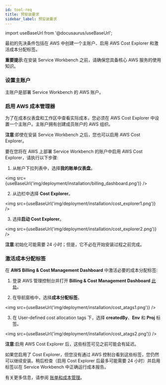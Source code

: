 ```yaml
---
id: tool-req
title: 预安装要求
sidebar_label: 预安装要求
---
```


import useBaseUrl from '@docusaurus/useBaseUrl';

最初的先决条件包括在 AWS 中创建一个主账户、启用 AWS Cost Explorer 和激活成本分配标签。

**重要提示**:在安装 Service Workbench 之前，请确保您具备核心 AWS 服务的使用知识。

### 设置主账户

主账户是部署 Service Workbench 的 AWS 账户。
 
### 启用 AWS 成本管理器

为了在成本仪表盘和工作区中查看实际成本，您必须在 AWS Cost Explorer 中设置一个主账户。主账户拥有创建成员账户的 AWS 组织。

**注意**:即使在安装 Service Workbench 之后，您也可以启用 AWS Cost Explorer。

要在您将在 AWS 上部署 Service Workbench 的账户中启用 AWS Cost Explorer，请执行以下步骤:

1. 从帐户下拉列表中，选择**我的账单仪表盘**。

<img src={useBaseUrl('img/deployment/installation/billing_dashboard.png')} />

2. 从边栏中选择 **Cost Explorer**。

<img src={useBaseUrl('img/deployment/installation/cost_explorer1.png')} />

3. 选择**启动 Cost Explorer**。

<img src={useBaseUrl('img/deployment/installation/cost_explorer2.png')} />

**注意**:初始化可能需要 24 小时；但是，它不必在开始安装过程之前完成。

### 激活成本分配标签

在 **AWS Billing & Cost Management Dashboard** 中激活必要的成本分配标签:

1. 登录 AWS 管理控制台并打开 **Billing & Cost Management Dashboard** [此处](https://console.aws.amazon.com/billing/)。

2. 在导航窗格中，选择**成本分配标签**。

<img src={useBaseUrl('img/deployment/installation/cost_atags1.png')} />

3. 在 User-defined cost allocation tags 下，选择 **createdBy**、**Env** 和 **Proj** 标签。
 
<img src={useBaseUrl('img/deployment/installation/cost_atags2.png')} />

**注意**:启用 AWS Cost Explorer 后，这些标签可见之前可能会有延迟。

如果您启用了 Cost Explorer，但您没有通过 AWS 控制台看到这些标签，您仍然可以继续安装。稍后检查（启用 Cost Explorer 后最多可能需要 24 小时）并启用标签以在 Service Workbench 中正确运行成本报告。

有关更多信息，请参阅 [账单和成本管理](https://docs.aws.amazon.com/awsaccountbilling/latest/aboutv2/billing-what-is.html)。
